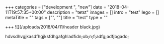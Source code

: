 +++
categories = ["development ", "new"]
date = "2018-04-11T19:57:35+00:00"
description = "tetst"
images = []
intro = "test"
lego = []
metaTitle = ""
tags = ["", ""]
title = "test"
type = ""

+++
![](/uploads/2018/04/11/header black.jpg)

hdvsdhvgjkasdfhgjksfdhgafghladfidn;ob;n;f;adfg;adfjbgado;